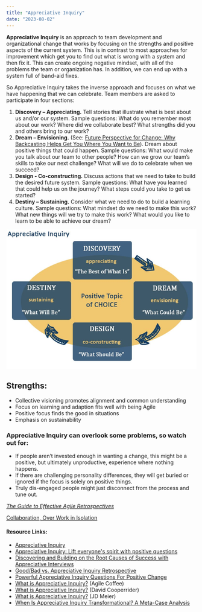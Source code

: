 ```yaml
---
title: "Appreciative Inquiry"
date: "2023-08-02"
---
```


**Appreciative Inquiry** is an approach to team development and organizational change that works by focusing on the strengths and positive aspects of the current system. This is in contrast to most approaches for improvement which get you to find out what is wrong with a system and then fix it. This can create ongoing negative mindset, with all of the problems the team or organization has. In addition, we can end up with a system full of band-aid fixes.

So Appreciative Inquiry takes the inverse approach and focuses on what we have happening that we can celebrate. Team members are asked to participate in four sections:

1. **Discovery – Appreciating.** Tell stories that illustrate what is best about us and/or our system. Sample questions: What do you remember most about our work? Where did we collaborate best? What strengths did you and others bring to our work?
2. **Dream – Envisioning.** (See: [Future Perspective for Change: Why Backcasting Helps Get You Where You Want to Be](/blog/future-perspective-for-organizational-change.html)). Dream about positive things that could happen. Sample questions: What would make you talk about our team to other people? How can we grow our team’s skills to take our next challenge? What will we do to celebrate when we succeed?
3. **Design - Co-constructing.** Discuss actions that we need to take to build the desired future system. Sample questions: What have you learned that could help us on the journey? What steps could you take to get us started?
4. **Destiny – Sustaining.** Consider what we need to do to build a learning culture. Sample questions: What mindset do we need to make this work? What new things will we try to make this work? What would you like to learn to be able to achieve our dream?

![Appreciative Inquiry](images/Appreciative-Inquiry.jpg)

## Strengths:

- Collective visioning promotes alignment and common understanding
- Focus on learning and adaption fits well with being Agile
- Positive focus finds the good in situations
- Emphasis on sustainability

### **Appreciative Inquiry can overlook some problems, so watch out for:**

- If people aren’t invested enough in wanting a change, this might be a positive, but ultimately unproductive, experience where nothing happens.
- If there are challenging personality differences, they will get buried or ignored if the focus is solely on positive things.
- Truly dis-engaged people might just disconnect from the process and tune out.

[_The Guide to Effective Agile Retrospectives_](/guide-to-effective-agile-retrospectives)

[Collaboration, Over Work in Isolation](/blog/collaboration-over-work-in-isolation.html)

#### Resource Links:

- [Appreciative Inquiry](http://innovativeteams.net/appreciative-inquiry/)
- [Appreciative Inquiry: Lift everyone's spirit with positive questions](https://retromat.org/en/?id=65)
- [Discovering and Building on the Root Causes of Success with Appreciative Interviews](https://medium.com/the-liberators/use-appreciative-interviews-to-reveal-conditions-for-successful-scrum-fd82e20fce03)
- [Good/Bad vs. Appreciative Inquiry Retrospective](http://testersthoughtsuncombed.blogspot.com/2013/12/goodbad-vs-appreciative-inquiry.html)
- [Powerful Appreciative Inquiry Questions For Positive Change](https://www.mtdtraining.com/blog/appreciative-inquiry-model-questions.htm)
- [What is Appreciative Inquiry?](https://agilecoffee.com/toolkit/appreciative-inquiry/) (Agile Coffee)
- [What is Appreciative Inquiry?](https://www.davidcooperrider.com/ai-process/) (David Cooperrider)
- [What is Appreciative Inquiry?](https://jdmeier.com/appreciative-inquiry/) (JD Meier)
- [When Is Appreciative Inquiry Transformational? A Meta-Case Analysis](https://www.researchgate.net/publication/228658802_When_Is_Appreciative_Inquiry_Transformational_A_Meta-Case_Analysis)
